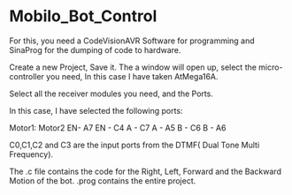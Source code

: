# Mobilo_Bot_Control
For this, you need a CodeVisionAVR Software for programming and SinaProg for the dumping of code to hardware.

Create a new Project, Save it.
The a window will open up, select the micro-controller you need, In this case I have taken AtMega16A.

Select all the receiver modules you need, and the Ports.

In this case, I have selected the following ports:

Motor1:                     Motor2
EN- A7                       EN - C4 
A - C7                       A  - A5
B - C6                       B  - A6

C0,C1,C2 and C3 are the input ports from the DTMF( Dual Tone Multi Frequency).

The .c file contains the code for the Right, Left, Forward and the Backward Motion of the bot.
.prog contains the entire project.
